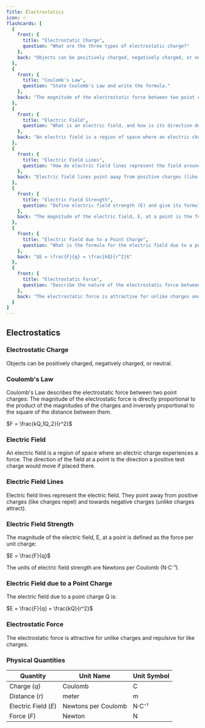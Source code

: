 ```yaml
---
Title: Electrostatics
icon: ⚡
flashcards: [
  {
    front: {
      title: "Electrostatic Charge",
      question: "What are the three types of electrostatic charge?"
    },
    back: "Objects can be positively charged, negatively charged, or neutral."
  },
  {
    front: {
      title: "Coulomb's Law",
      question: "State Coulomb's Law and write the formula."
    },
    back: "The magnitude of the electrostatic force between two point charges is directly proportional to the product of the magnitudes of the charges and inversely proportional to the square of the distance between them.  $F = \frac{kQ_1Q_2}{r^2}$"
  },
  {
    front: {
      title: "Electric Field",
      question: "What is an electric field, and how is its direction determined?"
    },
    back: "An electric field is a region of space where an electric charge experiences a force.  The field's direction at a point is the direction a positive test charge would move if placed there."
  },
  {
    front: {
      title: "Electric Field Lines",
      question: "How do electric field lines represent the field around positive and negative charges?"
    },
    back: "Electric field lines point away from positive charges (like charges repel) and towards negative charges (unlike charges attract)."
  },
  {
    front: {
      title: "Electric Field Strength",
      question: "Define electric field strength (E) and give its formula and units."
    },
    back: "The magnitude of the electric field, E, at a point is the force per unit charge: $E = \frac{F}{q}$.  Units are Newtons per Coulomb (N·C⁻¹)."
  },
  {
    front: {
      title: "Electric Field due to a Point Charge",
      question: "What is the formula for the electric field due to a point charge Q?"
    },
    back: "$E = \frac{F}{q} = \frac{kQ}{r^2}$"
  },
  {
    front: {
      title: "Electrostatic Force",
      question: "Describe the nature of the electrostatic force between like and unlike charges."
    },
    back: "The electrostatic force is attractive for unlike charges and repulsive for like charges."
  }
]
---
```


## Electrostatics

### Electrostatic Charge

Objects can be positively charged, negatively charged, or neutral.

### Coulomb's Law

Coulomb's Law describes the electrostatic force between two point charges: The magnitude of the electrostatic force is directly proportional to the product of the magnitudes of the charges and inversely proportional to the square of the distance between them.

$F = \frac{kQ_1Q_2}{r^2}$

### Electric Field

An electric field is a region of space where an electric charge experiences a force. The direction of the field at a point is the direction a positive test charge would move if placed there.

### Electric Field Lines

Electric field lines represent the electric field. They point away from positive charges (like charges repel) and towards negative charges (unlike charges attract).

### Electric Field Strength

The magnitude of the electric field, E, at a point is defined as the force per unit charge:

$E = \frac{F}{q}$

The units of electric field strength are Newtons per Coulomb (N·C⁻¹).

### Electric Field due to a Point Charge

The electric field due to a point charge Q is:

$E = \frac{F}{q} = \frac{kQ}{r^2}$

### Electrostatic Force

The electrostatic force is attractive for unlike charges and repulsive for like charges.


### Physical Quantities

| Quantity | Unit Name  | Unit Symbol |
|---|---|---|
| Charge ($q$) | Coulomb     | C           |
| Distance ($r$) | meter       | m           |
| Electric Field ($E$) | Newtons per Coulomb | N·C⁻¹       |
| Force ($F$)      | Newton      | N           |

